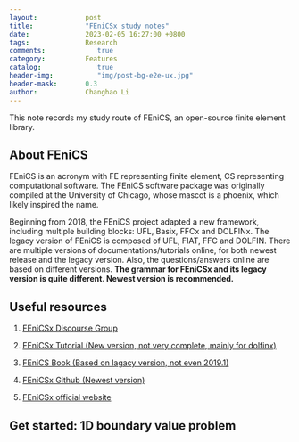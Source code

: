 ```yaml
---
layout:            post
title:             "FEniCSx study notes"
date:              2023-02-05 16:27:00 +0800
tags:              Research
comments:			  true
category:          Features
catalog:    		  true
header-img: 		  "img/post-bg-e2e-ux.jpg"
header-mask:       0.3
author:            Changhao Li
---
```


This note records my study route of FEniCS, an open-source finite element library.

## About FEniCS

FEniCS is an acronym with FE representing finite element, CS representing computational software. The FEniCS software package was originally compiled at the University of Chicago, whose mascot is a phoenix, which likely inspired the name. 

Beginning from 2018, the FEniCS project adapted a new framework, including multiple building blocks: UFL, Basix, FFCx and DOLFINx. The legacy version of FEniCS is composed of UFL, FIAT, FFC and DOLFIN. There are multiple versions of documentations/tutorials online, for both newest release and the legacy version. Also, the questions/answers online are based on different versions. **The grammar for FEniCSx and its legacy version is quite different. Newest version is recommended.**

## Useful resources


1. [FEniCSx Discourse Group](https://fenicsproject.discourse.group)

2. [FEniCSx Tutorial (New version, not very complete, mainly for dolfinx)](https://jsdokken.com/dolfinx-tutorial/fem.html)

3. [FEniCS Book (Based on lagacy version, not even 2019.1)](http://launchpad.net/fenics-book/trunk/final/+download/fenics-book-2011-10-27-final.pdf)

4. [FEniCSx Github (Newest version)](https://github.com/FEniCS)

5. [FEniCSx official website](https://fenicsproject.org)

## Get started: 1D boundary value problem

